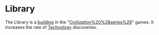 # Library

The Library is a [building](building) in the "[Civilization%20%28series%29](Civilization)" games. It increases the rate of [Technology](technological) discoveries.